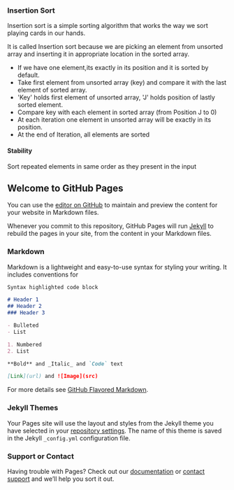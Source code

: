 ### Insertion Sort ###

Insertion sort is a simple sorting algorithm that works the way we sort playing cards in our hands.

It is called Insertion sort because we are picking an element from unsorted array and 
inserting it in appropriate location in the sorted array.

* If we have one element,its exactly in its position and it is sorted by default.
* Take first element from unsorted array (key) and compare it with the last element of sorted array.
* 'Key' holds first element of unsorted array, 'J' holds position of lastly sorted element.
* Compare key with each element in sorted array (from Position J to 0)
* At each iteration one element in unsorted array will be exactly in its position.
* At the end of Iteration, all elements are sorted

#### Stability ####
Sort repeated elements in same order as they present in the input




## Welcome to GitHub Pages

You can use the [editor on GitHub](https://github.com/parvezahamadsk/Sorting/edit/master/README.md) to maintain and preview the content for your website in Markdown files.

Whenever you commit to this repository, GitHub Pages will run [Jekyll](https://jekyllrb.com/) to rebuild the pages in your site, from the content in your Markdown files.

### Markdown

Markdown is a lightweight and easy-to-use syntax for styling your writing. It includes conventions for

```markdown
Syntax highlighted code block

# Header 1
## Header 2
### Header 3

- Bulleted
- List

1. Numbered
2. List

**Bold** and _Italic_ and `Code` text

[Link](url) and ![Image](src)
```

For more details see [GitHub Flavored Markdown](https://guides.github.com/features/mastering-markdown/).

### Jekyll Themes

Your Pages site will use the layout and styles from the Jekyll theme you have selected in your [repository settings](https://github.com/parvezahamadsk/Sorting/settings). The name of this theme is saved in the Jekyll `_config.yml` configuration file.

### Support or Contact

Having trouble with Pages? Check out our [documentation](https://help.github.com/categories/github-pages-basics/) or [contact support](https://github.com/contact) and we’ll help you sort it out.
